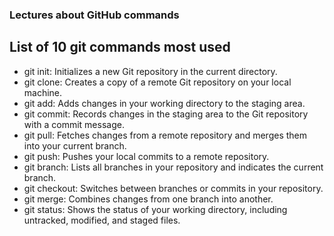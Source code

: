 ### Lectures about GitHub commands

## List of 10 git commands most used

- git init: Initializes a new Git repository in the current directory.
- git clone: Creates a copy of a remote Git repository on your local machine.
- git add: Adds changes in your working directory to the staging area.
- git commit: Records changes in the staging area to the Git repository with a commit message.
- git pull: Fetches changes from a remote repository and merges them into your current branch.
- git push: Pushes your local commits to a remote repository.
- git branch: Lists all branches in your repository and indicates the current branch.
- git checkout: Switches between branches or commits in your repository.
- git merge: Combines changes from one branch into another.
- git status: Shows the status of your working directory, including untracked, modified, and staged files.